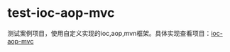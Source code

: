 # test-ioc-aop-mvc
测试案例项目，使用自定义实现的ioc,aop,mvn框架。具体实现查看项目：[ioc-aop-mvc](https://github.com/modongning/ioc-aop-mvc)

